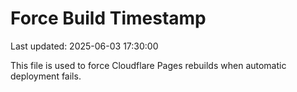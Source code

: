 # Force Build Timestamp

Last updated: 2025-06-03 17:30:00

This file is used to force Cloudflare Pages rebuilds when automatic deployment fails.
